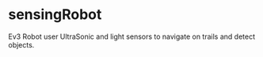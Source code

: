 # sensingRobot
Ev3 Robot user UltraSonic and light sensors to navigate on trails and detect objects.
